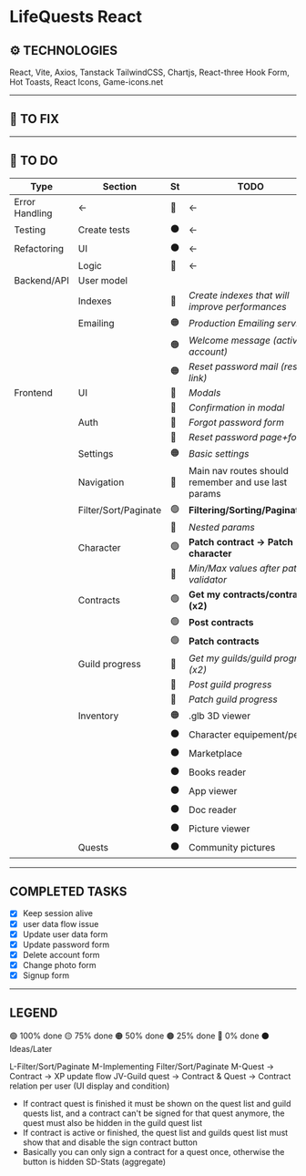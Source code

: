 # LifeQuests React

## ⚙️ TECHNOLOGIES
React, Vite, Axios, Tanstack
TailwindCSS, Chartjs, React-three
Hook Form, Hot Toasts, React Icons, Game-icons.net
___

## 🔧 TO FIX

___

## 🔳 TO DO
| Type           | Section              | St  | TODO                                                |
| -------------- | -------------------- | --- | --------------------------------------------------- |
| Error Handling | ←                    | 🔴 | ←                                                   |
| Testing        | Create tests         | ⚫   | ←                                                   |
| Refactoring    | UI                   | ⚫   | ←                                                   |
|                | Logic                | 🔴  | ←                                                   |
| Backend/API    | User model           |     |                                                     |
|                | Indexes              | 🔴  | *Create indexes that will improve performances*     |
|                | Emailing             | 🟠  | *Production Emailing service*                       |
|                |                      | 🟠  | *Welcome message (activate account)*                |
|                |                      | 🟠  | *Reset password mail (reset link)*                  |
| Frontend       | UI                   | 🔴  | *Modals*                                            |
|                |                      | 🔴  | *Confirmation in modal*                             |
|                | Auth                 | 🔴  | *Forgot password form*                              |
|                |                      | 🔴  | *Reset password page+form*                          |
|                | Settings             | 🟠  | *Basic settings*                                    |
|                | Navigation           | 🔴  | Main nav routes should remember and use last params |
|                | Filter/Sort/Paginate | 🟢  | **Filtering/Sorting/Paginating**                    |
|                |                      | 🔴  | *Nested params*                                     |
|                | Character            | 🟢  | **Patch contract → Patch character**                |
|                |                      | 🔴  | *Min/Max values after patch validator*              |
|                | Contracts            | 🟢  | **Get my contracts/contract (x2)**                  |
|                |                      | 🟢  | **Post contracts**                                  |
|                |                      | 🟢  | **Patch contracts**                                 |
|                | Guild progress       | 🔴  | *Get my guilds/guild progress (x2)*                 |
|                |                      | 🔴  | *Post guild progress*                               |
|                |                      | 🔴  | *Patch guild progress*                              |
|                | Inventory            | 🟠  | .glb 3D viewer                                      |
|                |                      | ⚫   | Character equipement/perks                          |
|                |                      | ⚫   | Marketplace                                         |
|                |                      | ⚫   | Books reader                                        |
|                |                      | ⚫   | App viewer                                          |
|                |                      | ⚫   | Doc reader                                          |
|                |                      | ⚫   | Picture viewer                                      |
|                | Quests               | ⚫   | Community pictures                                  |

___

## COMPLETED TASKS
- [x] Keep session alive
- [x] user data flow issue
- [x] Update user data form
- [x] Update password form
- [x] Delete account form
- [x] Change photo form
- [x] Signup form

___

## LEGEND
🟢 100% done
🟡 75% done
🟠 50% done
🟤 25% done
🔴 0% done
⚫ Ideas/Later

L-Filter/Sort/Paginate
M-Implementing Filter/Sort/Paginate
M-Quest -> Contract -> XP update flow
JV-Guild quest -> Contract & Quest -> Contract relation per user (UI display and condition)
- If contract quest is finished it must be shown on the quest list and guild quests list, and a contract can't be signed for that quest anymore, the quest must also be hidden in the guild quest list
- If contract is active or finished, the quest list and guilds quest list must show that and disable the sign contract button
- Basically you can only sign a contract for a quest once, otherwise the button is hidden
SD-Stats (aggregate)
